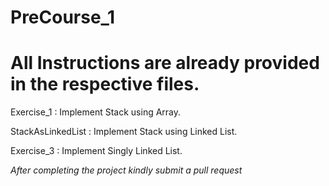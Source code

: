 # PreCourse_1

# All Instructions are already provided in the respective files.

Exercise_1 : Implement Stack using Array.

StackAsLinkedList : Implement Stack using Linked List.

Exercise_3 : Implement Singly Linked List.

*After completing the project kindly submit a pull request*

